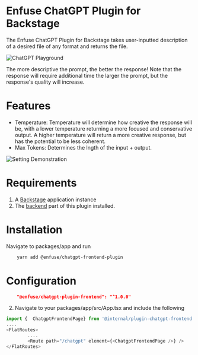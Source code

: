 # Enfuse ChatGPT Plugin for Backstage
The Enfuse ChatGPT Plugin for Backstage takes user-inputted description of a desired file of any format and returns the file.

![ChatGPT Playground](https://github.com/enfuse/enfuse-backstage/blob/8ad2efbe5bccdda8c6a31ed4f4049702f32b4fa3/docs/Frontpage.png)

The more descriptive the prompt, the better the response! Note that the response will require additional time the larger the prompt, but the response's quality will increase.

# Features
* Temperature: Temperature will determine how creative the response will be, with a lower temperature returning a more focused and conservative output. A higher temperature will return a more creative response, but has the potential to be less coherent. 
* Max Tokens: Determines the lngth of the input + output.

![Setting Demonstration](https://github.com/enfuse/enfuse-backstage/blob/8ad2efbe5bccdda8c6a31ed4f4049702f32b4fa3/docs/settings.png)

# Requirements
1. A [Backstage](https://backstage.io/docs/getting-started/) application instance
2. The [backend](https://github.com/enfuse/backstage-chatgpt-backend) part of this plugin installed.

# Installation
Navigate to packages/app and run
```sh
    yarn add @enfuse/chatgpt-frontend-plugin
```

# Configuration

```json
    "@enfuse/chatgpt-plugin-frontend": "^1.0.0"
```

2. Navigate to your packages/app/src/App.tsx and include the following 

``` javascript 
import {  ChatgptFrontendPage} from '@internal/plugin-chatgpt-frontend';
....
<FlatRoutes>
        ....
        <Route path="/chatgpt" element={<ChatgptFrontendPage />} />
</FlatRoutes>
```
